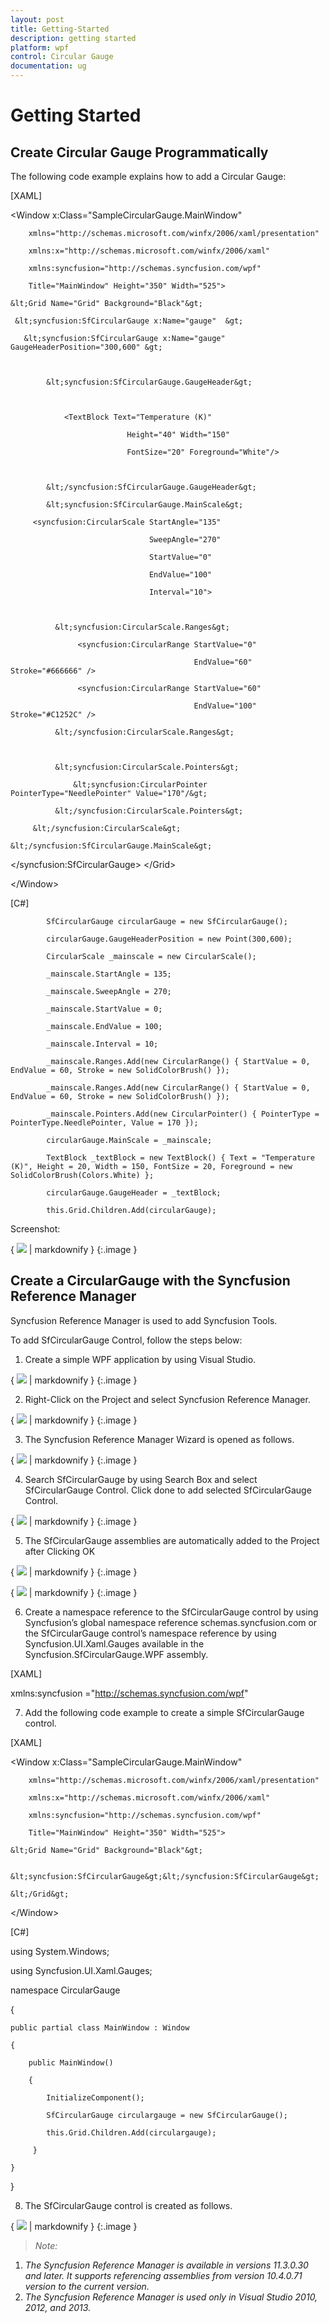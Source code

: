 ```yaml
---
layout: post
title: Getting-Started
description: getting started
platform: wpf
control: Circular Gauge
documentation: ug
---
```


# Getting Started

## Create Circular Gauge Programmatically

The following code example explains how to add a Circular Gauge:

[XAML]

<Window x:Class="SampleCircularGauge.MainWindow"

        xmlns="http://schemas.microsoft.com/winfx/2006/xaml/presentation"

        xmlns:x="http://schemas.microsoft.com/winfx/2006/xaml"

        xmlns:syncfusion="http://schemas.syncfusion.com/wpf"

        Title="MainWindow" Height="350" Width="525">

    &lt;Grid Name="Grid" Background="Black"&gt;

     &lt;syncfusion:SfCircularGauge x:Name="gauge"  &gt;

       &lt;syncfusion:SfCircularGauge x:Name="gauge" GaugeHeaderPosition="300,600" &gt;



            &lt;syncfusion:SfCircularGauge.GaugeHeader&gt;



                <TextBlock Text="Temperature (K)" 

                              Height="40" Width="150" 

                              FontSize="20" Foreground="White"/>



            &lt;/syncfusion:SfCircularGauge.GaugeHeader&gt;

            &lt;syncfusion:SfCircularGauge.MainScale&gt;

         <syncfusion:CircularScale StartAngle="135" 

                                   SweepAngle="270" 

                                   StartValue="0"

                                   EndValue="100"

                                   Interval="10">



              &lt;syncfusion:CircularScale.Ranges&gt;

                   <syncfusion:CircularRange StartValue="0" 

                                             EndValue="60" Stroke="#666666" />

                   <syncfusion:CircularRange StartValue="60" 

                                             EndValue="100" Stroke="#C1252C" />

              &lt;/syncfusion:CircularScale.Ranges&gt;



              &lt;syncfusion:CircularScale.Pointers&gt;

                  &lt;syncfusion:CircularPointer PointerType="NeedlePointer" Value="170"/&gt;

              &lt;/syncfusion:CircularScale.Pointers&gt;

         &lt;/syncfusion:CircularScale&gt;

    &lt;/syncfusion:SfCircularGauge.MainScale&gt;

&lt;/syncfusion:SfCircularGauge&gt;    &lt;/Grid&gt;

&lt;/Window&gt;





[C#]

            SfCircularGauge circularGauge = new SfCircularGauge();

            circularGauge.GaugeHeaderPosition = new Point(300,600);

            CircularScale _mainscale = new CircularScale();

            _mainscale.StartAngle = 135;

            _mainscale.SweepAngle = 270;

            _mainscale.StartValue = 0;

            _mainscale.EndValue = 100;

            _mainscale.Interval = 10;

            _mainscale.Ranges.Add(new CircularRange() { StartValue = 0, EndValue = 60, Stroke = new SolidColorBrush() });

            _mainscale.Ranges.Add(new CircularRange() { StartValue = 0, EndValue = 60, Stroke = new SolidColorBrush() });

            _mainscale.Pointers.Add(new CircularPointer() { PointerType = PointerType.NeedlePointer, Value = 170 });

            circularGauge.MainScale = _mainscale;

            TextBlock _textBlock = new TextBlock() { Text = "Temperature (K)", Height = 20, Width = 150, FontSize = 20, Foreground = new SolidColorBrush(Colors.White) };

            circularGauge.GaugeHeader = _textBlock;

            this.Grid.Children.Add(circularGauge);





Screenshot:

{ ![](Getting-Started_images/Getting-Started_img1.png) | markdownify }
{:.image }


## Create a CircularGauge with the Syncfusion Reference Manager

Syncfusion Reference Manager is used to add Syncfusion Tools.

To add SfCircularGauge Control, follow the steps below:

1. Create a simple WPF application by using Visual Studio.

{ ![](Getting-Started_images/Getting-Started_img2.png) | markdownify }
{:.image }


2. Right-Click on the Project and select Syncfusion Reference Manager.

{ ![](Getting-Started_images/Getting-Started_img3.png) | markdownify }
{:.image }


3. The Syncfusion Reference Manager Wizard is opened as follows.

{ ![](Getting-Started_images/Getting-Started_img4.png) | markdownify }
{:.image }


4. Search SfCircularGauge by using Search Box and select SfCircularGauge Control.  Click done to add selected SfCircularGauge Control.

{ ![](Getting-Started_images/Getting-Started_img5.png) | markdownify }
{:.image }


5. The SfCircularGauge assemblies are automatically added to the Project after Clicking OK



{ ![](Getting-Started_images/Getting-Started_img6.png) | markdownify }
{:.image }


{ ![](Getting-Started_images/Getting-Started_img7.png) | markdownify }
{:.image }


6. Create a namespace reference to the SfCircularGauge control by using Syncfusion’s global namespace reference schemas.syncfusion.com or the SfCircularGauge control’s namespace reference by using Syncfusion.UI.Xaml.Gauges available in the Syncfusion.SfCircularGauge.WPF assembly.



[XAML]

xmlns:syncfusion ="http://schemas.syncfusion.com/wpf" 



7. Add the following code example to create a simple SfCircularGauge control.

[XAML]

<Window x:Class="SampleCircularGauge.MainWindow"

        xmlns="http://schemas.microsoft.com/winfx/2006/xaml/presentation"

        xmlns:x="http://schemas.microsoft.com/winfx/2006/xaml"

        xmlns:syncfusion="http://schemas.syncfusion.com/wpf"

        Title="MainWindow" Height="350" Width="525">

    &lt;Grid Name="Grid" Background="Black"&gt;

        &lt;syncfusion:SfCircularGauge&gt;&lt;/syncfusion:SfCircularGauge&gt;

    &lt;/Grid&gt;

&lt;/Window&gt;





[C#]

using System.Windows;

using Syncfusion.UI.Xaml.Gauges;

namespace CircularGauge

{

    public partial class MainWindow : Window

    {

        public MainWindow()

        {

            InitializeComponent();

            SfCircularGauge circulargauge = new SfCircularGauge();

            this.Grid.Children.Add(circulargauge); 

         }

    }

}

8. The SfCircularGauge control is created as follows.



{ ![](Getting-Started_images/Getting-Started_img8.png) | markdownify }
{:.image }


> _Note:_   

1. _The Syncfusion Reference Manager is available in versions 11.3.0.30 and later. It supports referencing assemblies from version 10.4.0.71 version to the current version._
2. _The Syncfusion Reference Manager is used only in Visual Studio 2010, 2012, and 2013._



